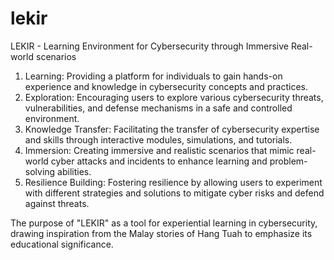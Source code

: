 # lekir

LEKIR - Learning Environment for Cybersecurity through Immersive Real-world scenarios

1. Learning: Providing a platform for individuals to gain hands-on experience and knowledge in cybersecurity concepts and practices.
2. Exploration: Encouraging users to explore various cybersecurity threats, vulnerabilities, and defense mechanisms in a safe and controlled environment.
3. Knowledge Transfer: Facilitating the transfer of cybersecurity expertise and skills through interactive modules, simulations, and tutorials.
4. Immersion: Creating immersive and realistic scenarios that mimic real-world cyber attacks and incidents to enhance learning and problem-solving abilities.
5. Resilience Building: Fostering resilience by allowing users to experiment with different strategies and solutions to mitigate cyber risks and defend against threats.

The purpose of "LEKIR" as a tool for experiential learning in cybersecurity, drawing inspiration from the Malay stories of Hang Tuah to emphasize its educational significance.
